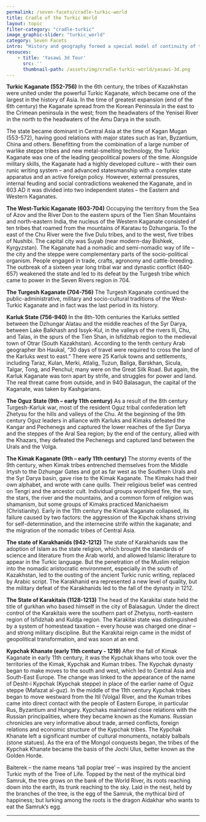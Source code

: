 ```yaml
---
permalink: /seven-facets/cradle-turkic-world
title: Cradle of the Turkic World
layout: topic
filter-category: "cradle-turkic"
image_graphic-slider: "turkic_world"
category: Seven Facets
intro: "History and geography formed a special model of continuity of the Turkic states, the great steppe empires. For centuries, they have successively replaced each other, leaving their significant mark in the economic, political and cultural landscape of medieval Kazakhstan."
resouces:
    - title: 'Yasawi 3d Tour'
      src: ''
      thumbnail-path: /assets/img/cradle-turkic-world/yasawi-3d.png
---
```


<p><b>Turkic Kaganate (552-756)</b>
In the 6th century, the tribes of Kazakhstan were united under the powerful Turkic Kaganate, which became one of the largest in the history of Asia. In the time of greatest expansion (end of the 6th  century) the Kaganate spread from the Korean Peninsula in the east to the Crimean peninsula in the west; from the headwaters of the Yenisei River in the north to the headwaters of the Amu Darya in the south.
</p>

<div class="page-text-top-right">
<p>The state became dominant in Central Asia at the time of Kagan Mugan (553-572), having good relations with major states such as Iran, Byzantium, China and others. Benefitting from the combination of a large number of warlike steppe tribes and new metal-smelting technology, the Turkic Kaganate was one of the leading geopolitical powers of the time. Alongside military skills, the Kaganate had a highly developed culture – with their own runic writing system – and advanced statesmanship with a complex state apparatus and an active foreign policy.  However, external pressures, internal feuding and social contradictions weakened the Kaganate, and in 603 AD it was divided into two independent states – the Eastern and Western Kaganates.
</p>

<p><b>The West-Turkic Kaganate (603-704)</b>
Occupying the territory from the Sea of Azov and the River Don to the eastern spurs of the Tien Shan Mountains and north-eastern India, the nucleus of the Western Kaganate consisted of ten tribes that roamed from the mountains of Karatau to Dzhungaria. To the east of the Chu River were the five Dulu tribes, and to the west, five tribes of Nushibi. The capital city was Suyab (near modern-day Bishkek, Kyrgyzstan).
The Kaganate had a nomadic and semi-nomadic way of life – the city and the steppe were complementary parts of the socio-political organism. People engaged in trade, crafts, agronomy and cattle-breeding.
The outbreak of a sixteen year long tribal war and dynastic conflict (640-657) weakened the state and led to its defeat by the Turgesh tribe which came to power in the Seven Rivers region in 704.
</p>

<p><b>The Turgesh Kaganate (704-756)</b>
The Turgesh Kaganate continued the public-administrative, military and socio-cultural traditions of the West-Turkic Kaganate and in fact was the last period in its history.
</p>

<p><b>Karluk State (756-940)</b>
In the 8th-10th centuries the Karluks settled between the Dzhungar Alatau and the middle reaches of the Syr Darya, between Lake Balkhash and Issyk-Kul, in the valleys of the rivers Ili, Chu, and Talas, in the spurs of the Tien Shan, in Isfidzhab region to the medieval town of Otrar (South Kazakhstan). According to the tenth century Arab geographer Ibn Haukal, “30 days of travel were required to cross the land of the Karluks west to east.”
There were 25 Karluk towns and settlements, including Taraz, Kulan, Merki, Atlalig, Tuzun, Baliga, Barskhan, Sicula, Talgar, Tong, and Penchul; many were on the Great Silk Road.
But again, the Karluk Kaganate was torn apart by strife, and struggles for power and land. The real threat came from outside, and in 940 Balasagun, the capital of the Kaganate, was taken by Kashgarians.
</p>

<p><b>The Oguz State (9th – early 11th century)</b>
As a result of the 8th century Turgesh-Karluk war, most of the resident Oguz tribal confederation left Zhetysu for the hills and valleys of the Chu. At the beginning of the 9th century Oguz leaders in alliance with Karluks and Kimaks defeated the Kangar and Pechenegs and captured the lower reaches of the Syr Darya and the steppes of the Aral Sea region; by the end of the century, allied with the Khazars, they defeated the Pechenegs and captured land between the Urals and the Volga.
</p>

<p><b>The Kimak Kaganate (9th – early 11th century)</b>
The stormy events of the 9th century, when Kimak tribes entrenched themselves from the Middle Irtysh to the Dzhungar Gates and got as far west as the Southern Urals and the Syr Darya basin, gave rise to the Kimak Kaganate.
The Kimaks had their own alphabet, and wrote with cane quills. Their religious belief was centred on Tengri and the ancestor cult. Individual groups worshiped fire, the sun, the stars, the river and the mountains, and a common form of religion was shamanism, but some groups of Kimaks practiced Manichaeism (Christianity).
Early in the 11th century the Kimak Kaganate collapsed, its failure caused by two factors: the aggression of the Kipchak khans striving for self-determination, and the internecine strife within the kaganate; and the migration of the nomadic tribes of Central Asia.
</p>

<p><b>The state of Karakhanids (942-1212)</b>
The state of Karakhanids saw the adoption of Islam as the state religion, which brought the standards of science and literature from the Arab world, and allowed Islamic literature to appear in the Turkic language. But the penetration of the Muslim religion into the nomadic aristocratic environment, especially in the south of Kazakhstan, led to the ousting of the ancient Turkic runic writing, replaced by Arabic script. The Karakhanid era represented a new level of quality, but the military defeat of the Karakhanids led to the fall of the dynasty in 1212.
</p>

<p><b>The State of Karakitais (1128-1213)</b>
The head of the Karakitai state held the title of gurkhan who based himself in the city of Balasagun. Under the direct control of the Karakitais were the southern part of Zhetysu, north-eastern region of Isfidzhab and Kuldja region.
The Karakitai state was distinguished by a system of homestead taxation – every house was charged one dinar – and strong military discipline. But the Karakitai reign came in the midst of geopolitical transformation, and was soon at an end.
</p>

<p><b>Kypchak Khanate (early 11th century - 1219)</b>
After the fall of Kimak Kaganate in early 11th century, it was the Kypchak khans who took over the territories of the Kimak, Kypchak and Kuman tribes. The Kypchak dynasty began to make moves to the south and west, which led to Central Asia and South-East Europe.
The change was linked to the appearance of the name of Desht-i Kypchak (Kypchak steppe) in place of the earlier name of Oguz steppe (Mafazat al-guz).
In the middle of the 11th century Kypchak tribes began to move westward from the Itil (Volga) River, and the Kuman tribes came into direct contact with the people of Eastern Europe, in particular Rus, Byzantium and Hungary.
Kypchaks maintained close relations with the Russian principalities, where they became known as the Kumans. Russian chronicles are very informative about trade, armed conflicts, foreign relations and economic structure of the Kypchak tribes. The Kypchak Khanate left a significant number of cultural monuments, notably balbals (stone statues).
As the era of the Mongol conquests began, the tribes of the Kypchak Khanate became the basis of the Jochi Ulus, better known as the Golden Horde.
</p>

Baiterek – the name means ‘tall poplar tree’ – was inspired by the ancient Turkic myth of the Tree of Life. Topped by the nest of the mythical bird Samruk, the tree grows on the bank of the World River, its roots reaching down into the earth, its trunk reaching to the sky. Laid in the nest, held by the branches of the tree, is the egg of the Samruk, the mythical bird of happiness; but lurking among the roots is the dragon Aidakhar who wants to eat the Samruk’s egg.




<hr>
<!--

{% assign item = page.resources %}-->
<a href="https://7facets.fra1.cdn.digitaloceanspaces.com/turkic-cradle/full-yasawi-turkestan.mp4" target="_blank">
<img src="/assets/img/cradle-turkic-world/virtual-tour.png" class="media rounded mx-auto" width="50%">
</a>
